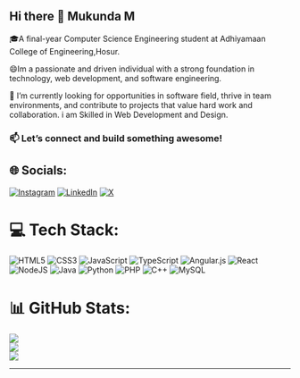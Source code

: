 ## Hi there 👋 Mukunda M

🎓A final-year Computer Science Engineering student at Adhiyamaan College of Engineering,Hosur.


😄Im a passionate and driven individual with a strong foundation in technology, web development, and software engineering.<br/>

🌱 I’m currently looking for opportunities in  software field, thrive in team environments, and contribute to projects that value hard work and collaboration. i am Skilled in Web Development and Design.<br/>
### 📫 Let’s connect and build something awesome!

## 🌐 Socials:
[![Instagram](https://img.shields.io/badge/Instagram-%23E4405F.svg?logo=Instagram&logoColor=white)](https://instagram.com/https://www.instagram.com//) [![LinkedIn](https://img.shields.io/badge/LinkedIn-%230077B5.svg?logo=linkedin&logoColor=white)](https://linkedin.com/in/https://www.linkedin.com/in/) [![X](https://img.shields.io/badge/X-black.svg?logo=X&logoColor=white)](https://x.com/https://x.com/) 

# 💻 Tech Stack:
![HTML5](https://img.shields.io/badge/html5-%23E34F26.svg?style=for-the-badge&logo=html5&logoColor=white) ![CSS3](https://img.shields.io/badge/css3-%231572B6.svg?style=for-the-badge&logo=css3&logoColor=white) ![JavaScript](https://img.shields.io/badge/javascript-%23323330.svg?style=for-the-badge&logo=javascript&logoColor=%23F7DF1E) ![TypeScript](https://img.shields.io/badge/typescript-%23007ACC.svg?style=for-the-badge&logo=typescript&logoColor=white) ![Angular.js](https://img.shields.io/badge/angular.js-%23E23237.svg?style=for-the-badge&logo=angularjs&logoColor=white) ![React](https://img.shields.io/badge/react-%2320232a.svg?style=for-the-badge&logo=react&logoColor=%2361DAFB) ![NodeJS](https://img.shields.io/badge/node.js-6DA55F?style=for-the-badge&logo=node.js&logoColor=white)
![Java](https://img.shields.io/badge/java-%23ED8B00.svg?style=for-the-badge&logo=openjdk&logoColor=white) ![Python](https://img.shields.io/badge/python-3670A0?style=for-the-badge&logo=python&logoColor=ffdd54) ![PHP](https://img.shields.io/badge/php-%23777BB4.svg?style=for-the-badge&logo=php&logoColor=white) ![C++](https://img.shields.io/badge/c++-%2300599C.svg?style=for-the-badge&logo=c%2B%2B&logoColor=white) ![MySQL](https://img.shields.io/badge/mysql-4479A1.svg?style=for-the-badge&logo=mysql&logoColor=white) 
# 📊 GitHub Stats:
![](https://github-readme-stats.vercel.app/api?username=Mukunda1512&theme=dark&hide_border=false&include_all_commits=false&count_private=false)<br/>
![](https://github-readme-streak-stats.herokuapp.com/?user=Mukunda1512&theme=dark&hide_border=false)<br/>
![](https://github-readme-stats.vercel.app/api/top-langs/?username=Mukunda1512&theme=dark&hide_border=false&include_all_commits=false&count_private=false&layout=compact)

---
